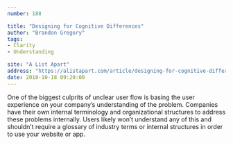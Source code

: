 ```yaml
---
number: 188

title: "Designing for Cognitive Differences"
author: "Brandon Gregory"
tags:
- Clarity
- Understanding

site: "A List Apart"
address: "https://alistapart.com/article/designing-for-cognitive-differences"
date: 2018-10-18 09:20:00
---
```


One of the biggest culprits of unclear user flow is basing the user experience on your company’s understanding of the problem. Companies have their own internal terminology and organizational structures to address these problems internally. Users likely won’t understand any of this and shouldn’t require a glossary of industry terms or internal structures in order to use your website or app.
